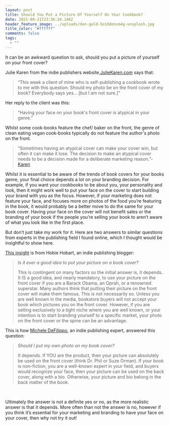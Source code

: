 ```yaml
---
layout: post
title: Should You Put a Picture Of Yourself On Your Cookbook?
date: 2021-09-21T23:36:24.146Z
header_feature_image: ../uploads/dan-gold-5o1ddensm4g-unsplash.jpg
title_color: "#ffffff"
comments: false
tags:
  - ""
---
```

<!--StartFragment-->

It can be an awkward question to ask, should you put a picture of yourself on your front cover? 

Julie Karen from the indie publishers website[ JulieKaren.com](https://www.juliekaren.com/blog/should-my-photo-be-on-the-front-cover-of-my-book) says that: 

> “This week a client of mine who is self-publishing a cookbook wrote to me with this question: Should my photo be on the front cover of my book? Everybody says yes....\[but I am not sure.]"

Her reply to the client was this:

> “Having your face on your book's front cover is atypical in your genre.”

Whilst some cook-books feature the chef/ baker on the front, the genre of clean eating vegan cook-books typically do not feature the author's photo on the front.

> “Sometimes having an atypical cover can make your cover win, but often it can make it lose. The decision to make an atypical cover needs to be a decision made for a deliberate marketing reason.”- [Karen](https://www.juliekaren.com/blog/should-my-photo-be-on-the-front-cover-of-my-book)

Whilst it is essential to be aware of the trends of book covers for your books genre, your final choice depends a lot on your branding decision. For example, if you want your cookbooks to be about you, your personality and look, then it might work well to put your face on the cover to start building your brand with you as the focus. However, if your marketing does not feature your face, and focuses more on photos of the food you’re featuring in the book, it would probably be a better move to do the same for your book cover. Having your face on the cover will not benefit sales or the branding of your book if the people you’re selling your book to aren’t aware of what you look like in the first place.



But don’t just take my work for it. Here are two answers to similar questions from experts in the publishing field I found online, which I thought would be insightful to show here.



[This insight](https://www.selfpublishedauthor.com/content/8-mistakes-will-absolutely-kill-your-book) is from Hobie Hobart, an indie publishing blogger:

> *Is it ever a good idea to put your picture on a book cover?* 
>
> This is contingent on many factors so the initial answer is, it depends. It IS a good idea, and nearly mandatory, to use your picture on the front cover if you are a Barack Obama, an Oprah, or a renowned superstar. Many authors think that putting their picture on the front cover will make them famous. This is not necessarily so. Unless you are well known in the media, bookstore buyers will not accept your book which pictures you on the front cover. However, if you are selling exclusively to a tight niche where you are well known, or your intention is to start branding yourself to a specific market, your photo on the front cover or the spine can be an advantage.



This is how [Michele DeFilippo](https://www.quora.com/profile/Michele-DeFilippo), an indie publishing expert, answered this question:

> *Should I put my own photo on my book cover?* 
>
> It depends. If YOU are the product, then your picture can absolutely be used on the front cover (think Dr. Phil or Suze Orman). If your book is non-fiction, you are a well-known expert in your field, and buyers would recognize your face, then your picture can be used on the back cover, along with a bio. Otherwise, your picture and bio belong in the back matter of the book.

 



Ultimately the answer is not a definite yes or no, as the more realistic answer is that it depends. More often than not the answer is no, however if you think it’s essential for your marketing and branding to have your face on your cover, then why not try it out!



<!--EndFragment-->